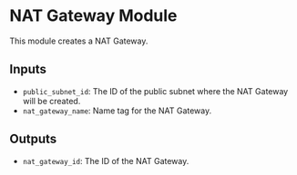 # NAT Gateway Module

This module creates a NAT Gateway.

## Inputs

- `public_subnet_id`: The ID of the public subnet where the NAT Gateway will be created.
- `nat_gateway_name`: Name tag for the NAT Gateway.

## Outputs

- `nat_gateway_id`: The ID of the NAT Gateway.
